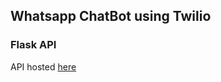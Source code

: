 ## Whatsapp ChatBot using Twilio

### Flask API


API hosted [here](https://whatsapp-autoreply-sandbox.herokuapp.com)
